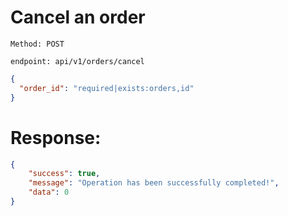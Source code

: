 # Cancel an order

`Method: POST`


`endpoint: api/v1/orders/cancel`

````json
{
  "order_id": "required|exists:orders,id"
}
````
# Response:

```json
{
    "success": true,
    "message": "Operation has been successfully completed!",
    "data": 0
}
```